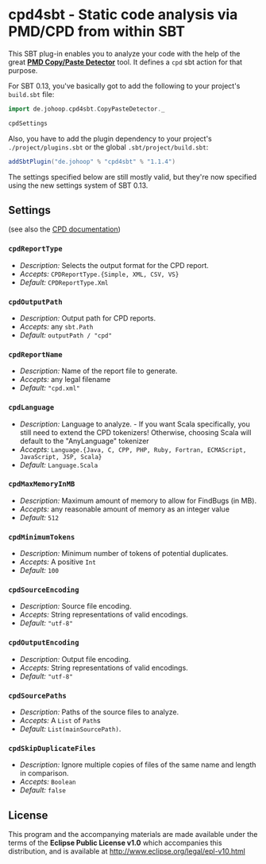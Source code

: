 # cpd4sbt - Static code analysis via PMD/CPD from within SBT

This SBT plug-in enables you to analyze your code with the help of the great **[PMD Copy/Paste Detector](http://pmd.sourceforge.net/cpd.html)** tool. It defines a `cpd` sbt action for that purpose.

For SBT 0.13, you've basically got to add the following to your project's `build.sbt` file:

```scala
import de.johoop.cpd4sbt.CopyPasteDetector._

cpdSettings
```

Also, you have to add the plugin dependency to your project's `./project/plugins.sbt` or the global `.sbt/project/build.sbt`:

```scala
addSbtPlugin("de.johoop" % "cpd4sbt" % "1.1.4")
```

The settings specified below are still mostly valid, but they're now specified using the new settings system of SBT 0.13.

## Settings

(see also the [CPD documentation](http://pmd.sourceforge.net/cpd.html))

### `cpdReportType`

* *Description:* Selects the output format for the CPD report.
* *Accepts:* `CPDReportType.{Simple, XML, CSV, VS}`
* *Default:* `CPDReportType.Xml`

### `cpdOutputPath`

* *Description:* Output path for CPD reports.
* *Accepts:* any `sbt.Path`
* *Default:* `outputPath / "cpd"`

### `cpdReportName`

* *Description:* Name of the report file to generate.
* *Accepts:* any legal filename
* *Default:* `"cpd.xml"`

### `cpdLanguage`

* *Description:* Language to analyze. - If you want Scala specifically, you still need to extend the CPD tokenizers! Otherwise, choosing Scala will default to the "AnyLanguage" tokenizer
* *Accepts:* `Language.{Java, C, CPP, PHP, Ruby, Fortran, ECMAScript, JavaScript, JSP, Scala}`
* *Default:* `Language.Scala`

### `cpdMaxMemoryInMB`

* *Description:* Maximum amount of memory to allow for FindBugs (in MB).
* *Accepts:* any reasonable amount of memory as an integer value
* *Default:* `512`

### `cpdMinimumTokens`

* *Description:* Minimum number of tokens of potential duplicates.
* *Accepts:* A positive `Int`
* *Default:* `100`

### `cpdSourceEncoding`

* *Description:* Source file encoding.
* *Accepts:* String representations of valid encodings.
* *Default:* `"utf-8"`

### `cpdOutputEncoding`

* *Description:* Output file encoding.
* *Accepts:* String representations of valid encodings.
* *Default:* `"utf-8"`

### `cpdSourcePaths`

* *Description:* Paths of the source files to analyze.
* *Accepts:* A `List` of `Path`s
* *Default:* `List(mainSourcePath)`.

### `cpdSkipDuplicateFiles`

* *Description:* Ignore multiple copies of files of the same name and length in comparison.
* *Accepts:* `Boolean`
* *Default:* `false`

## License

This program and the accompanying materials are made available under the terms of the **Eclipse Public License v1.0** which accompanies this distribution, and is available at http://www.eclipse.org/legal/epl-v10.html
